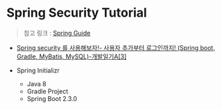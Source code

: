 # Spring Security Tutorial 

> 참고 링크 : [Spring Guide](https://spring.io/guides/gs/securing-web/)

* [Spring security 를 사용해보자!- 사용자 추가부터 로그인까지! (Spring boot, Gradle, MyBatis, MySQL)-개발일기A[3]](https://a1010100z.tistory.com/14)

* Spring Initializr 
    - Java 8
    - Gradle Project
    - Spring Boot 2.3.0
    
